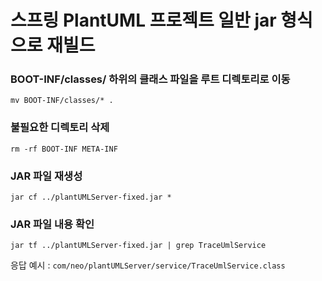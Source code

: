 # 스프링 PlantUML 프로젝트 일반 jar 형식으로 재빌드

### BOOT-INF/classes/ 하위의 클래스 파일을 루트 디렉토리로 이동
``` mv BOOT-INF/classes/* . ```

### 불필요한 디렉토리 삭제
``` rm -rf BOOT-INF META-INF ```

### JAR 파일 재생성
``` jar cf ../plantUMLServer-fixed.jar * ```

### JAR 파일 내용 확인
``` jar tf ../plantUMLServer-fixed.jar | grep TraceUmlService ```


응답 예시 : ```com/neo/plantUMLServer/service/TraceUmlService.class```

